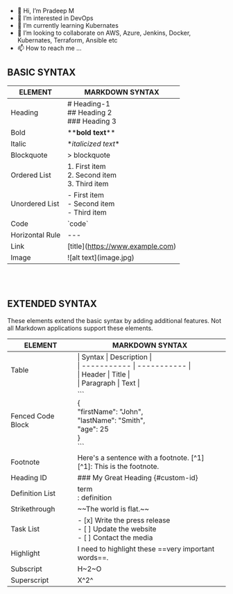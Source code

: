 - 👋 Hi, I’m Pradeep M
- 👀 I’m interested in DevOps
- 🌱 I’m currently learning Kubernates
- 💞️ I’m looking to collaborate on AWS, Azure, Jenkins, Docker, Kubernates, Terraform, Ansible etc
- 📫 How to reach me ...

<!---
pradeepm-elearning/pradeepm-elearning is a ✨ special ✨ repository because its `README.md` (this file) appears on your GitHub profile.
You can click the Preview link to take a look at your changes.
--->

## BASIC SYNTAX

| ELEMENT | MARKDOWN SYNTAX |
|---------|-----------------|
| Heading | # Heading-1<br> ## Heading 2<br> ### Heading 3 |
| Bold | \*\***bold text**\*\* |
| Italic | \**italicized text*\* |
| Blockquote |	> blockquote |
| Ordered List |	1. First item<br> 2. Second item<br> 3. Third item |
| Unordered List | - First item<br> - Second item<br> - Third item |
| Code |	\`code\` |
| Horizontal Rule	| \-\-\- |
| Link |	\[title](https://www.example.com) |
| Image |	\![alt text]\(image.jpg) |

<br><br>
## EXTENDED SYNTAX
These elements extend the basic syntax by adding additional features. Not all Markdown applications support these elements.

| ELEMENT | MARKDOWN SYNTAX |
|---------|-----------------|
| Table | \| Syntax \| Description \| <br> \| ----------- \| ----------- \| <br> \| Header \| Title \| <br> \| Paragraph \| Text \| |
| Fenced Code Block | \`\`\`<br>{<br><t>"firstName": "John",<br><t>"lastName": "Smith",<br><t>"age": 25<br>}<br>\`\`\` |
| Footnote | Here's a sentence with a footnote. [^1] <br> [^1]: This is the footnote. |
| Heading ID |	### My Great Heading {#custom-id} |
| Definition List |	term<br>: definition |
| Strikethrough | \~\~The world is flat.\~\~ |
| Task List | - [x] Write the press release<br>- [ ] Update the website<br>- [ ] Contact the media |
| Highlight | I need to highlight these ==very important words==. |
| Subscript | H\~2\~O |
| Superscript |	X\^2\^ |
